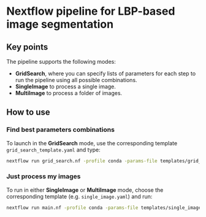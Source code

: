 # Nextflow pipeline for LBP-based image segmentation

## Key points
The pipeline supports the following modes:
- **GridSearch**, where you can specify lists of parameters for each step to run the pipeline using all possible combinations.
- **SingleImage** to process a single image.
- **MultiImage** to process a folder of images.

## How to use

### Find best parameters combinations
To launch in the **GridSearch** mode, use the corresponding template `grid_search_template.yaml` and type:
```bash
nextflow run grid_search.nf -profile conda -params-file templates/grid_search_template.yaml -entry Pipeline
```

### Just process my images

To run in either **SingleImage** or **MultiImage** mode, choose the corresponding template (e.g. `single_image.yaml`) and run:
```bash
nextflow run main.nf -profile conda -params-file templates/single_image.yaml -entry Pipeline
```
